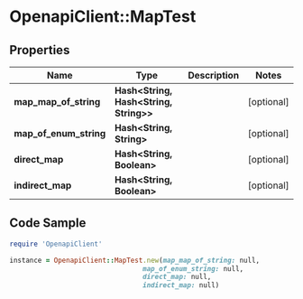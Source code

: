 # OpenapiClient::MapTest

## Properties

Name | Type | Description | Notes
------------ | ------------- | ------------- | -------------
**map_map_of_string** | **Hash&lt;String, Hash&lt;String, String&gt;&gt;** |  | [optional] 
**map_of_enum_string** | **Hash&lt;String, String&gt;** |  | [optional] 
**direct_map** | **Hash&lt;String, Boolean&gt;** |  | [optional] 
**indirect_map** | **Hash&lt;String, Boolean&gt;** |  | [optional] 

## Code Sample

```ruby
require 'OpenapiClient'

instance = OpenapiClient::MapTest.new(map_map_of_string: null,
                                 map_of_enum_string: null,
                                 direct_map: null,
                                 indirect_map: null)
```



